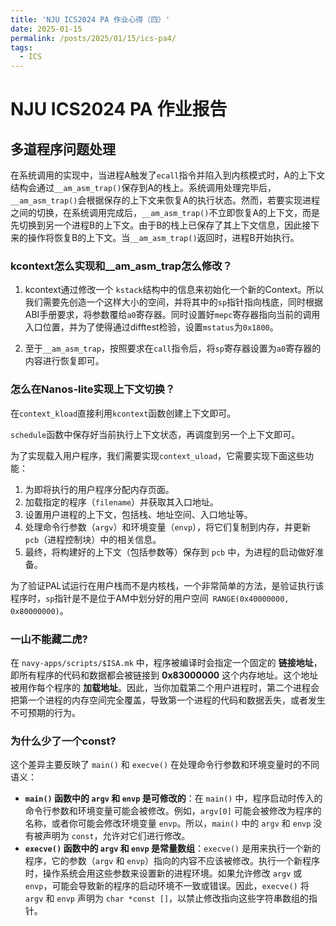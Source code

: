```yaml
---
title: 'NJU ICS2024 PA 作业心得（四）'
date: 2025-01-15
permalink: /posts/2025/01/15/ics-pa4/
tags:
  - ICS
---
```


# NJU ICS2024 PA 作业报告

## 多道程序问题处理

在系统调用的实现中，当进程A触发了`ecall`指令并陷入到内核模式时，A的上下文结构会通过`__am_asm_trap()`保存到A的栈上。系统调用处理完毕后，`__am_asm_trap()`会根据保存的上下文来恢复A的执行状态。然而，若要实现进程之间的切换，在系统调用完成后，`__am_asm_trap()`不立即恢复A的上下文，而是先切换到另一个进程B的上下文。由于B的栈上已保存了其上下文信息，因此接下来的操作将恢复B的上下文。当`__am_asm_trap()`返回时，进程B开始执行。

### kcontext怎么实现和__am_asm_trap怎么修改？

1. kcontext通过修改一个 `kstack`结构中的信息来初始化一个新的Context。所以我们需要先创造一个这样大小的空间，并将其中的`sp`指针指向栈底，同时根据ABI手册要求，将参数覆给`a0`寄存器。同时设置好`mepc`寄存器指向当前的调用入口位置，并为了使得通过difftest检验，设置`mstatus`为`0x1800`。

2. 至于`__am_asm_trap`，按照要求在`call`指令后，将`sp`寄存器设置为`a0`寄存器的内容进行恢复即可。

### 怎么在Nanos-lite实现上下文切换？

在`context_kload`直接利用`kcontext`函数创建上下文即可。

`schedule`函数中保存好当前执行上下文状态，再调度到另一个上下文即可。

为了实现载入用户程序，我们需要实现`context_uload`，它需要实现下面这些功能：

1. 为即将执行的用户程序分配内存页面。
2. 加载指定的程序（`filename`）并获取其入口地址。
3. 设置用户进程的上下文，包括栈、地址空间、入口地址等。
4. 处理命令行参数（`argv`）和环境变量（`envp`），将它们复制到内存，并更新 `pcb`（进程控制块）中的相关信息。
5. 最终，将构建好的上下文（包括参数等）保存到 `pcb` 中，为进程的启动做好准备。

为了验证PAL试运行在用户栈而不是内核栈，一个非常简单的方法，是验证执行该程序时，`sp`指针是不是位于AM中划分好的用户空间` RANGE(0x40000000, 0x80000000)`。

###  一山不能藏二虎?

在 `navy-apps/scripts/$ISA.mk` 中，程序被编译时会指定一个固定的 **链接地址**，即所有程序的代码和数据都会被链接到 **0x83000000** 这个内存地址。这个地址被用作每个程序的 **加载地址**。因此，当你加载第二个用户进程时，第二个进程会把第一个进程的内存空间完全覆盖，导致第一个进程的代码和数据丢失，或者发生不可预期的行为。

### 为什么少了一个const?

这个差异主要反映了 `main()` 和 `execve()` 在处理命令行参数和环境变量时的不同语义：

- **`main()` 函数中的 `argv` 和 `envp` 是可修改的**：在 `main()` 中，程序启动时传入的命令行参数和环境变量可能会被修改。例如，`argv[0]` 可能会被修改为程序的名称，或者你可能会修改环境变量 `envp`。所以，`main()` 中的 `argv` 和 `envp` 没有被声明为 `const`，允许对它们进行修改。
- **`execve()` 函数中的 `argv` 和 `envp` 是常量数组**：`execve()` 是用来执行一个新的程序，它的参数（`argv` 和 `envp`）指向的内容不应该被修改。执行一个新程序时，操作系统会用这些参数来设置新的进程环境。如果允许修改 `argv` 或 `envp`，可能会导致新的程序的启动环境不一致或错误。因此，`execve()` 将 `argv` 和 `envp` 声明为 `char *const []`，以禁止修改指向这些字符串数组的指针。

